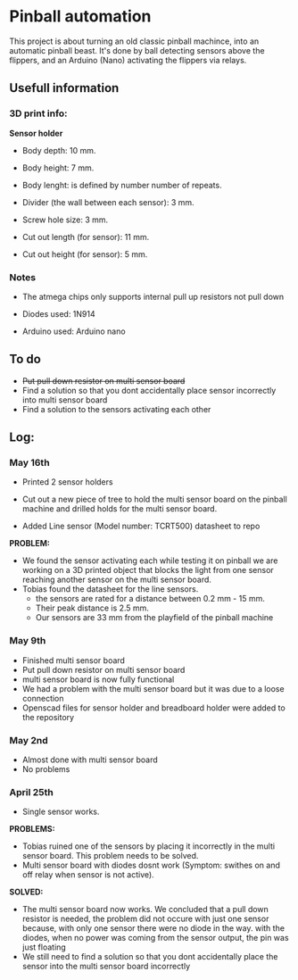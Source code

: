 # Pinball automation


This project is about turning an old classic pinball machince, into an automatic pinball beast. It's done by ball detecting sensors
above the flippers, and an Arduino (Nano) activating the flippers via relays.



## Usefull information

### 3D print info:

**Sensor holder**


- Body depth: 10 mm.
- Body height: 7 mm.
- Body lenght: is defined by number number of repeats.

- Divider (the wall between each sensor): 3 mm.

- Screw hole size: 3 mm.

- Cut out length (for sensor): 11 mm.
- Cut out height (for sensor): 5 mm.

### Notes

- The atmega chips only supports internal pull up resistors not pull down

- Diodes used: 1N914

- Arduino used: Arduino nano

## To do

- ~~Put pull down resistor on multi sensor board~~
- Find a solution so that you dont accidentally place sensor incorrectly
into multi sensor board
- Find a solution to the sensors activating each other


## Log:


### May 16th

- Printed 2 sensor holders

- Cut out a new piece of tree to hold the multi sensor board on the
pinball machine and drilled holds for the multi sensor board.

- Added Line sensor (Model number: TCRT500) datasheet to repo

**PROBLEM:**
- We found the sensor activating each while testing it on pinball
we are working on a 3D printed object that blocks the light from one sensor
reaching another sensor on the multi sensor board.
- Tobias found the datasheet for the line sensors.
  - the sensors are rated for a distance between 0.2 mm - 15 mm.
  - Their peak distance is 2.5 mm.
  - Our sensors are 33 mm from the playfield of the pinball machine



### May 9th

- Finished multi sensor board
- Put pull down resistor on multi sensor board
- multi sensor board is now fully functional
- We had a problem with the multi sensor board but it was due to a loose connection
- Openscad files for sensor holder and breadboard holder were added to the repository

### May 2nd

- Almost done with multi sensor board
- No problems

### April 25th

- Single sensor works.


**PROBLEMS:**

- Tobias ruined one of the sensors by placing it incorrectly in the multi sensor board. This problem needs to be solved.
- Multi sensor board with diodes dosnt work (Symptom: swithes on and off relay when sensor is not active).

**SOLVED:**

- The multi sensor board now works. We concluded that a pull down resistor is needed, the problem did not occure with just one sensor because,
with only one sensor there were no diode in the way. with the diodes, when no power was coming from the sensor output, the pin was just floating
- We still need to find a solution so that you dont accidentally place the sensor into the multi sensor board incorrectly



